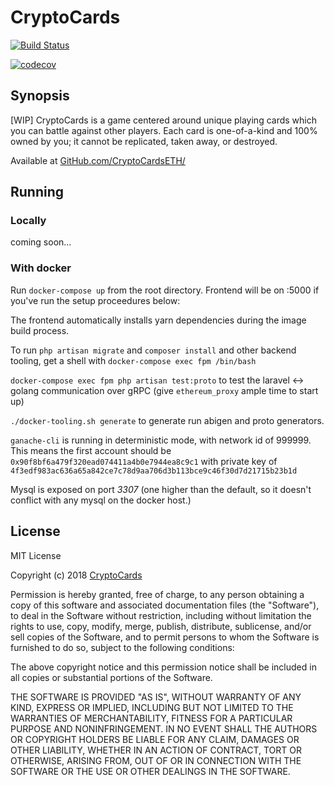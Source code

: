 # CryptoCards

[![Build Status](https://travis-ci.org/CryptoCardsETH/cryptocards.svg?branch=master)](https://travis-ci.org/CryptoCardsETH/cryptocards)

[![codecov](https://codecov.io/gh/CryptoCardsETH/cryptocards/branch/master/graph/badge.svg)](https://codecov.io/gh/CryptoCardsETH/cryptocards)


## Synopsis

[WIP] CryptoCards is a game centered around unique playing cards which you can battle against other players. Each card is one-of-a-kind and 100% owned by you; it cannot be replicated, taken away, or destroyed.  

Available at [GitHub.com/CryptoCardsETH/](https://github.com/CryptoCardsETH/)   

## Running 

### Locally

coming soon...

### With docker

Run `docker-compose up` from the root directory. Frontend will be on :5000 if you've run the setup proceedures below:

The frontend automatically installs yarn dependencies during the image build process.

To run `php artisan migrate` and `composer install` and other backend tooling, get a shell with `docker-compose exec fpm /bin/bash`

`docker-compose exec fpm php artisan test:proto` to test the laravel <-> golang communication over gRPC (give `ethereum_proxy` ample time to start up)

`./docker-tooling.sh generate` to generate run abigen and proto generators.

`ganache-cli` is running in deterministic mode, with network id of 999999. This means the first account should be `0x90f8bf6a479f320ead074411a4b0e7944ea8c9c1` with private key of `4f3edf983ac636a65a842ce7c78d9aa706d3b113bce9c46f30d7d21715b23b1d`

Mysql is exposed on port _3307_ (one higher than the default, so it doesn't conflict with any mysql on the docker host.)


## License

MIT License  

Copyright (c) 2018 [CryptoCards](https://github.com/CryptoCardsETH)  

Permission is hereby granted, free of charge, to any person obtaining a copy
of this software and associated documentation files (the "Software"), to deal
in the Software without restriction, including without limitation the rights
to use, copy, modify, merge, publish, distribute, sublicense, and/or sell
copies of the Software, and to permit persons to whom the Software is
furnished to do so, subject to the following conditions:  

The above copyright notice and this permission notice shall be included in all
copies or substantial portions of the Software.  

THE SOFTWARE IS PROVIDED "AS IS", WITHOUT WARRANTY OF ANY KIND, EXPRESS OR
IMPLIED, INCLUDING BUT NOT LIMITED TO THE WARRANTIES OF MERCHANTABILITY,
FITNESS FOR A PARTICULAR PURPOSE AND NONINFRINGEMENT. IN NO EVENT SHALL THE
AUTHORS OR COPYRIGHT HOLDERS BE LIABLE FOR ANY CLAIM, DAMAGES OR OTHER
LIABILITY, WHETHER IN AN ACTION OF CONTRACT, TORT OR OTHERWISE, ARISING FROM,
OUT OF OR IN CONNECTION WITH THE SOFTWARE OR THE USE OR OTHER DEALINGS IN THE
SOFTWARE.  
